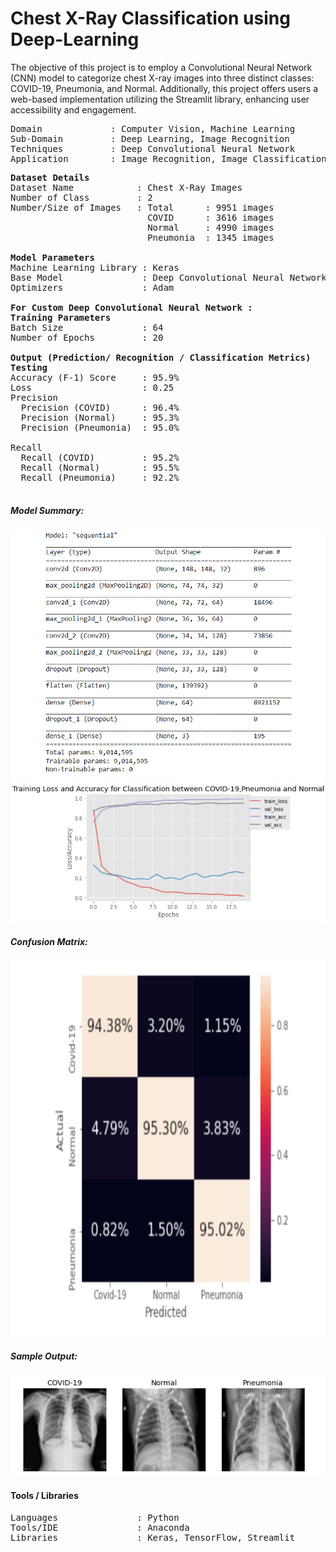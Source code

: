 # Chest X-Ray Classification using Deep-Learning
The objective of this project is to employ a Convolutional Neural Network (CNN) model to categorize chest X-ray images into three distinct classes: COVID-19, Pneumonia, and Normal.
Additionally, this project offers users a web-based implementation utilizing the Streamlit library, enhancing user accessibility and engagement.

<pre>
Domain             : Computer Vision, Machine Learning
Sub-Domain         : Deep Learning, Image Recognition
Techniques         : Deep Convolutional Neural Network
Application        : Image Recognition, Image Classification, Medical Imaging
</pre>

<pre>
<b>Dataset Details</b>
Dataset Name            : Chest X-Ray Images
Number of Class         : 2
Number/Size of Images   : Total      : 9951 images
                          COVID      : 3616 images
                          Normal     : 4990 images
                          Pneumonia  : 1345 images

<b>Model Parameters</b>
Machine Learning Library : Keras
Base Model               : Deep Convolutional Neural Network
Optimizers               : Adam

<b>For Custom Deep Convolutional Neural Network : </b>
<b>Training Parameters</b>
Batch Size               : 64
Number of Epochs         : 20

<b>Output (Prediction/ Recognition / Classification Metrics)</b>
<b>Testing</b>
Accuracy (F-1) Score     : 95.9%
Loss                     : 0.25
Precision  
  Precision (COVID)      : 96.4%
  Precision (Normal)     : 95.3%
  Precision (Pneumonia)  : 95.0%

Recall  
  Recall (COVID)         : 95.2%
  Recall (Normal)        : 95.5%
  Recall (Pneumonia)     : 92.2%
<!--Specificity             : -->
</pre>

##### Model Summary: 
<kbd>
<img src=https://github.com/SanskarBaluni/X-Ray-Classification-Deep-Learning/blob/main/Demo/images/model_summary.png>
</kbd>

<kbd>
<img src=https://github.com/SanskarBaluni/X-Ray-Classification-Deep-Learning/blob/main/Demo/images/Traing_grp.png>
</kbd>

##### Confusion Matrix: 
<kbd>
<img src=https://github.com/SanskarBaluni/X-Ray-Classification-Deep-Learning/blob/main/Demo/Report/heatmp.png alt="Confusion Matrix" width=800px height=600px>
</kbd>


##### Sample Output: 
<kbd>
<img src=https://github.com/SanskarBaluni/X-Ray-Classification-Deep-Learning/blob/main/Demo/sample/sample.png>
</kbd>

#### Tools / Libraries
<pre>
Languages               : Python
Tools/IDE               : Anaconda
Libraries               : Keras, TensorFlow, Streamlit
</pre>
